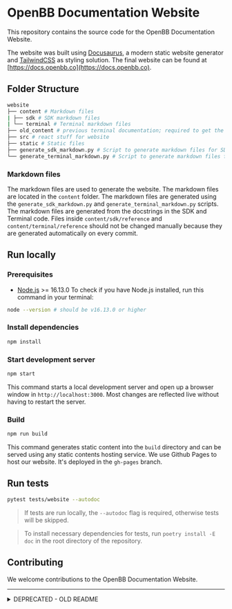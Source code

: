 # OpenBB Documentation Website

This repository contains the source code for the OpenBB Documentation Website.

The website was built using [Docusaurus](https://docusaurus.io/), a modern static website generator and [TailwindCSS](https://tailwindcss.com) as styling solution.
The final website can be found at [https://docs.openbb.co](https://docs.openbb.co).


## Folder Structure

```bash
website
├── content # Markdown files
| ├── sdk # SDK markdown files
| └── terminal # Terminal markdown files
├── old_content # previous terminal documentation; required to get the examples for terminal reference
├── src # react stuff for website
├── static # Static files
├── generate_sdk_markdown.py # Script to generate markdown files for SDK
└── generate_terminal_markdown.py # Script to generate markdown files for Terminal
```

### Markdown files

The markdown files are used to generate the website. The markdown files are located in the `content` folder. The markdown files are generated using the `generate_sdk_markdown.py` and `generate_terminal_markdown.py` scripts. The markdown files are generated from the docstrings in the SDK and Terminal code. Files inside `content/sdk/reference` and `content/terminal/reference` should not be changed manually because they are generated automatically on every commit.


## Run locally

### Prerequisites

- [Node.js](https://nodejs.org/en/) >= 16.13.0
To check if you have Node.js installed, run this command in your terminal:

```bash
node --version # should be v16.13.0 or higher
```

### Install dependencies

```bash
npm install
```

### Start development server

```bash
npm start
```

This command starts a local development server and open up a browser window in `http://localhost:3000`. Most changes are reflected live without having to restart the server.

### Build

```bash
npm run build
```

This command generates static content into the `build` directory and can be served using any static contents hosting service. We use Github Pages to host our website. It's deployed in the `gh-pages` branch.



## Run tests

```bash
pytest tests/website --autodoc
```

> If tests are run locally, the `--autodoc` flag is required, otherwise tests will be skipped.

> To install necessary dependencies for tests, run `poetry install -E doc` in the root directory of the repository.

## Contributing

We welcome contributions to the OpenBB Documentation Website.

---
<details><summary>DEPRECATED - OLD README</summary>
<p>

# Hugo Server

The current features can be found in [OpenBB Terminal Features](https://openbb-finance.github.io/OpenBBTerminal).

<!-- TABLE OF CONTENTS -->
<summary><h2 style="display: inline-block">Table of Contents</h2></summary>
<ol>
  <li><a href="#install-hugo">Install Hugo</a></li>
  <li><a href="#run-locally">Run Locally</a></li>
  <li><a href="#adding-features">Adding Features</a></li>
  <ul>
    <li><a href="#structure">Structure</a></li>
    <li><a href="#new-feature">New Feature</a></li>
    </ul>
</ol>

## Install Hugo

Install [Hugo](https://gohugo.io/getting-started/installing/).

## Run Locally

Go into `website` directory with:

```bash
cd website
```

And run:

```bash
hugo server -D
```

If everything is working well, the following should appear:

```txt
13:58 $ hugo server -D
Start building sites …
hugo v0.87.0+extended darwin/amd64 BuildDate=unknown

                   | EN
-------------------+------
  Pages            | 853
  Paginator pages  |   0
  Non-page files   |   1
  Static files     | 111
  Processed images |   4
  Aliases          |   0
  Sitemaps         |   1
  Cleaned          |   0

Built in 14912 ms
Watching for changes in /Users/DidierRodriguesLopes/Documents/git/OpenBBTerminal/website/{archetypes,assets,content,data,static,themes}
Watching for config changes in /Users/DidierRodriguesLopes/Documents/git/OpenBBTerminal/website/config.toml
Environment: "development"
Serving pages from memory
Running in Fast Render Mode. For full rebuilds on change: hugo server --disableFastRender
Web Server is available at http://localhost:1313/ (bind address 127.0.0.1)
Press Ctrl+C to stop
```

And you should be able to access your local version at http://localhost:1313/.

This will be important for the addition of features to the Hugo Server.

## Adding Features

### Structure

This is the structure that the documentation follows:

```txt
website/content/_index.md
               /stocks/_index.md
                      /load/_index.md
                      /candle/_index.md
                      /discovery/_index.md
                                /ipo/_index.md
                                    /...
                                /...
                      /...
               /cryptocurrency/_index.md
                              /chart/_index.md
                              /defi/_index.md
                                   /borrow/_index.md
                                   /...
                              /...
               /...
               /common/_index.md
                      /technical_analysis/_index.md
                                         /ema/_index.md
                                         /...
                      /...
```

Note that the `common` folder holds features that are common across contexts, e.g. `technical analysis` can be performed on both `stocks` or `crytpo`.

### New Feature

To add a new command, there are two main actions that need to be done:

1. Create a directory with the name of the command and a `_index.md` file within. Examples:

   - When adding `ipo`, since this command belongs to context `stocks` and category `discovery`, we added a `ipo` folder with a `_index.md` file within to `website/content/stocks/discovery`.
   - When adding `candle`, since this command belongs to context `stocks`, we added a `candle` folder with a `_index.md` file within to `website/content/stocks/`.

2. The `_index.md` file should have the output of the `command -h` followed by a screenshot example (with white background) of what the user can expect. Note that you can now drag and drop the images while editing the readme file on the remote web version of your PR branch. Github will create a link for it with format (https://user-images.githubusercontent.com/***/***.file_format).

Example:

---

```shell
usage: ipo [--past PAST_DAYS] [--future FUTURE_DAYS]
```

Past and future IPOs. [Source: https://finnhub.io]

- --past : Number of past days to look for IPOs. Default 0.
- --future : Number of future days to look for IPOs. Default 10.

<IMAGE HERE - Use drag and drop hint mentioned above>

---

3. Update the Navigation bar to match the content you've added. This is done by adding 2 lines of code to `website/data/menu/`, i.e. a `name` and a `ref`. Example:

```
---
main:
  - name: stocks
    ref: "/stocks"
    sub:
      - name: load
        ref: "/stocks/load"
      - name: candle
        ref: "/stocks/candle"
      - name: discovery
        ref: "/stocks/discovery"
        sub:
          - name: ipo
            ref: "/stocks/discovery/ipo"
          - name: map
            ref: "/stocks/discovery/map"
```

</p>
</details>
